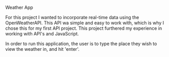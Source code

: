 Weather App

For this project I wanted to incorporate real-time data using the OpenWeatherAPI. This API wa simple and easy to work with, which is why I chose this for my first API project. This project furthered my experience in working with API's and JavaScript.

In order to run this application, the user is to type the place they wish to view the weather in, and hit 'enter'.

